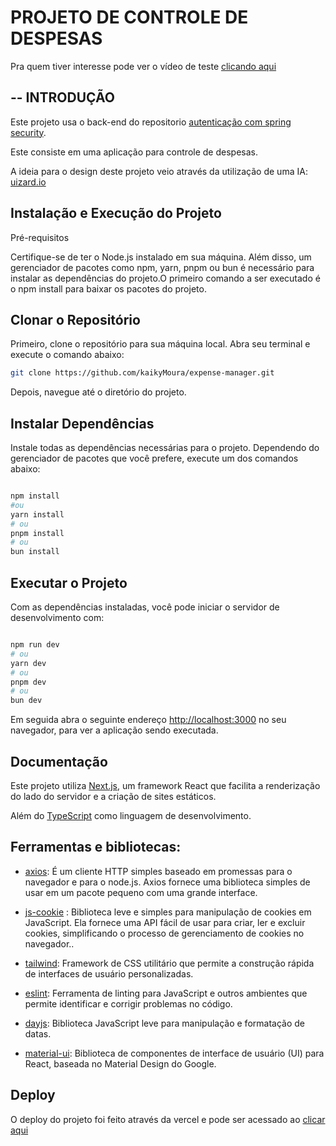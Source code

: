 # PROJETO DE CONTROLE DE DESPESAS #

Pra quem tiver interesse pode ver o vídeo de teste [clicando aqui](https://reccloud.com/u/a79f8z4)

## -- INTRODUÇÃO
Este projeto usa o back-end do repositorio [autenticação com spring security](https://github.com/kaikyMoura/autenticacao---spring-Security).

Este consiste em uma aplicação para controle de despesas.

A ideia para o design deste projeto veio através da utilização de uma IA: [uizard.io](https://uizard.io/)

## Instalação e Execução do Projeto

Pré-requisitos

Certifique-se de ter o Node.js instalado em sua máquina. Além disso, um gerenciador de pacotes como npm, yarn, pnpm ou bun é necessário para instalar as dependências do projeto.O primeiro comando a ser executado é o npm install para baixar os pacotes do projeto.


## Clonar o Repositório

Primeiro, clone o repositório para sua máquina local. Abra seu terminal e execute o comando abaixo:

```bash
git clone https://github.com/kaikyMoura/expense-manager.git
```

Depois, navegue até o diretório do projeto.


## Instalar Dependências

Instale todas as dependências necessárias para o projeto. Dependendo do gerenciador de pacotes que você prefere, execute um dos comandos abaixo:

```bash

npm install
#ou
yarn install
# ou
pnpm install
# ou
bun install

```


## Executar o Projeto

Com as dependências instaladas, você pode iniciar o servidor de desenvolvimento com:
```bash

npm run dev
# ou
yarn dev
# ou
pnpm dev
# ou
bun dev

```


Em seguida abra o seguinte endereço [http://localhost:3000](http://localhost:3000) no seu navegador, para ver a aplicação sendo executada.


## Documentação
Este projeto utiliza [Next.js](https://nextjs.org/), um framework React que facilita a renderização do lado do servidor e a criação de sites estáticos.

Além do [TypeScript](https://www.typescriptlang.org/) como linguagem de desenvolvimento.


## Ferramentas e bibliotecas:

- [axios](https://axios-http.com/ptbr):
É um cliente HTTP simples baseado em promessas para o navegador e para o node.js. Axios fornece uma biblioteca simples de usar em um pacote pequeno com uma grande interface.

 - [js-cookie](https://github.com/js-cookie/js-cookie) :
Biblioteca leve e simples para manipulação de cookies em JavaScript. Ela fornece uma API fácil de usar para criar, ler e excluir cookies, simplificando o processo de gerenciamento de cookies no navegador..

- [tailwind](https://tailwindcss.com):
Framework de CSS utilitário que permite a construção rápida de interfaces de usuário personalizadas.

- [eslint](https://eslint.org):
 Ferramenta de linting para JavaScript e outros ambientes que permite identificar e corrigir problemas no código.

- [dayjs](https://day.js.org):
Biblioteca JavaScript leve para manipulação e formatação de datas.

- [material-ui](https://mui.com/material-ui):
 Biblioteca de componentes de interface de usuário (UI) para React, baseada no Material Design do Google. 


## Deploy

O deploy do projeto foi feito através da vercel e pode ser acessado ao [clicar aqui](https://expense-manager-mocha.vercel.app/)

